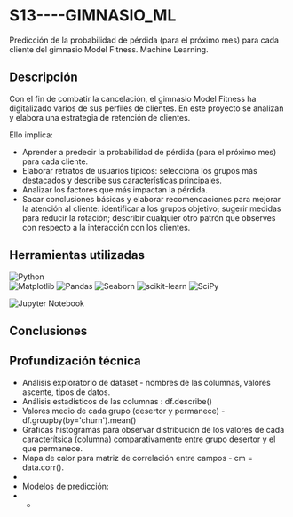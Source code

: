 # S13----GIMNASIO_ML
 Predicción de la probabilidad de pérdida (para el próximo mes) para cada cliente del gimnasio Model Fitness. Machine Learning.

## Descripción
Con el fin de combatir la cancelación, el gimnasio Model Fitness ha digitalizado varios de sus perfiles de clientes. 
En este proyecto se analizan y elabora una estrategia de retención de clientes. 

Ello implica: 
* Aprender a predecir la probabilidad de pérdida (para el próximo mes) para cada cliente.
* Elaborar retratos de usuarios típicos: selecciona los grupos más destacados y describe sus características principales.
* Analizar los factores que más impactan la pérdida.
* Sacar conclusiones básicas y elaborar recomendaciones para mejorar la atención al cliente: identificar a los grupos objetivo; sugerir medidas para reducir la rotación; describir cualquier otro patrón que observes con respecto a la interacción con los clientes.

## Herramientas utilizadas
![Python](https://img.shields.io/badge/:Python-024A86?style=for-the-badge&logo=python&logoColor=white&labelColor=101010)</br>
![Matplotlib](https://img.shields.io/badge/Matplotlib-%23ffffff.svg?style=for-the-badge&logo=Matplotlib&logoColor=black)
![Pandas](https://img.shields.io/badge/pandas-%23150458.svg?style=for-the-badge&logo=pandas&logoColor=white)
![Seaborn](https://img.shields.io/badge/seaborn-%233F4F75.svg?style=for-the-badge&logo=seaborn&logoColor=white)
![scikit-learn](https://img.shields.io/badge/scikit--learn-%23F7931E.svg?style=for-the-badge&logo=scikit-learn&logoColor=white)
![SciPy](https://img.shields.io/badge/SciPy-%230C55A5.svg?style=for-the-badge&logo=scipy&logoColor=%white)

![Jupyter Notebook](https://img.shields.io/badge/jupyter-%23FA0F00.svg?style=for-the-badge&logo=jupyter&logoColor=white)

## Conclusiones


## Profundización técnica
* Análisis exploratorio de dataset - nombres de las columnas, valores ascente, tipos de datos.
* Análisis estadísticos de las columnas : df.describe()
* Valores medio de cada grupo (desertor y permanece) - df.groupby(by='churn').mean()
* Graficas histogramas para observar distribución de los valores de cada caracterítsica (columna)  comparativamente entre grupo desertor y el que permanece.
* Mapa de calor para matriz de correlación entre campos - cm = data.corr().
* 
* Modelos de predicción:
* * 
